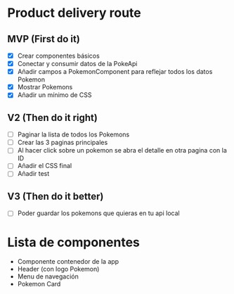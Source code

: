 # Product delivery route

## MVP (First do it)

- [x] Crear componentes básicos
- [x] Conectar y consumir datos de la PokeApi
- [x] Añadir campos a PokemonComponent para reflejar todos los datos Pokemon
- [x] Mostrar Pokemons
- [x] Añadir un mínimo de CSS

## V2 (Then do it right)

- [ ] Paginar la lista de todos los Pokemons
- [ ] Crear las 3 paginas principales
- [ ] Al hacer click sobre un pokemon se abra el detalle en otra pagina con la ID
- [ ] Añadir el CSS final
- [ ] Añadir test

## V3 (Then do it better)

-[ ] Poder guardar los pokemons que quieras en tu api local

# Lista de componentes

- Componente contenedor de la app
- Header (con logo Pokemon)
- Menu de navegación
- Pokemon Card
